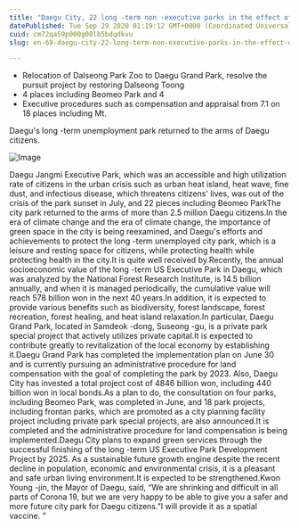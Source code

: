 ```yaml
---
title: "Daegu City, 22 long -term non -executive parks in the effect of effective crisis"
datePublished: Tue Sep 29 2020 01:19:12 GMT+0000 (Coordinated Universal Time)
cuid: cm72qa59p000g08lb5bdqdkvu
slug: en-69-daegu-city-22-long-term-non-executive-parks-in-the-effect-of-effective-crisis

---
```



- Relocation of Dalseong Park Zoo to Daegu Grand Park, resolve the pursuit project by restoring Dalseong Toong
- 4 places including Beomeo Park and 4
- Executive procedures such as compensation and appraisal from 7.1 on 18 places including Mt.

Daegu's long -term unemployment park returned to the arms of Daegu citizens.

![Image](https://cdn.hashnode.com/res/hashnode/image/upload/v1739414160030/21f9d459-1dc8-4645-84ba-c17f50eb4631.jpeg)

Daegu Jangmi Executive Park, which was an accessible and high utilization rate of citizens in the urban crisis such as urban heat island, heat wave, fine dust, and infectious disease, which threatens citizens' lives, was out of the crisis of the park sunset in July, and 22 pieces including Beomeo ParkThe city park returned to the arms of more than 2.5 million Daegu citizens.In the era of climate change and the era of climate change, the importance of green space in the city is being reexamined, and Daegu's efforts and achievements to protect the long -term unemployed city park, which is a leisure and resting space for citizens, while protecting health while protecting health in the city.It is quite well received by.Recently, the annual socioeconomic value of the long -term US Executive Park in Daegu, which was analyzed by the National Forest Research Institute, is 14.5 billion annually, and when it is managed periodically, the cumulative value will reach 578 billion won in the next 40 years.In addition, it is expected to provide various benefits such as biodiversity, forest landscape, forest recreation, forest healing, and heat island relaxation.In particular, Daegu Grand Park, located in Samdeok -dong, Suseong -gu, is a private park special project that actively utilizes private capital.It is expected to contribute greatly to revitalization of the local economy by establishing it.Daegu Grand Park has completed the implementation plan on June 30 and is currently pursuing an administrative procedure for land compensation with the goal of completing the park by 2023. Also, Daegu City has invested a total project cost of 4846 billion won, including 440 billion won in local bonds.As a plan to do, the consultation on four parks, including Beomeo Park, was completed in June, and 18 park projects, including frontan parks, which are promoted as a city planning facility project including private park special projects, are also announced.It is completed and the administrative procedure for land compensation is being implemented.Daegu City plans to expand green services through the successful finishing of the long -term US Executive Park Development Project by 2025. As a sustainable future growth engine despite the recent decline in population, economic and environmental crisis, it is a pleasant and safe urban living environment.It is expected to be strengthened.Kwon Young -jin, the Mayor of Daegu, said, “We are shrinking and difficult in all parts of Corona 19, but we are very happy to be able to give you a safer and more future city park for Daegu citizens.”I will provide it as a spatial vaccine. ”